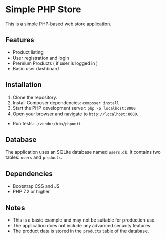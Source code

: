 # Simple PHP Store

This is a simple PHP-based web store application.

## Features

-   Product listing
-   User registration and login
-   Premium Products ( if user is logged in )
-   Basic user dashboard

## Installation

1.  Clone the repository.
2.  Install Composer dependencies: `composer install`
3.  Start the PHP development server: `php -S localhost:8000`
4.  Open your browser and navigate to `http://localhost:8000`.
-   Run tests: `./vendor/bin/phpunit`

## Database

The application uses an SQLite database named `users.db`. It contains two tables: `users` and `products`.

## Dependencies

-   Bootstrap CSS and JS
-   PHP 7.2 or higher

## Notes

-   This is a basic example and may not be suitable for production use.
-   The application does not include any advanced security features.
-   The product data is stored in the `products` table of the database.
